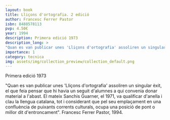 ```yaml
---
layout: book
title: Lliçons d'ortografia. 2 edició
author: Francesc Ferrer Pastor
isbn: 8488578113
pvp: 4.50€
year: 1994
description: Primera edició 1973
description_long: >
"Quan es van publicar unes 'Lliçons d'ortografia' assoliren un singular èxit, el que feia pensar que hi havia un seguit d'alumnes a qui convenia donar material a l'abast. El mateix Sanchis Guarner, el 1971, va qualificar d'anella i clau la llengua catalana, tot i considerant que pel seu emplaçament en una confluència de puixants corrents culturals, ocupa una posició de pont o millor dit d'entroncament". Francesc Ferrer Pastor, 1994.
importance: 1
category: tecnica
img: assets/img/collection_preview/collection_default.png
---
```


Primera edició 1973

>
"Quan es van publicar unes 'Lliçons d'ortografia' assoliren un singular èxit, el que feia pensar que hi havia un seguit d'alumnes a qui convenia donar material a l'abast. El mateix Sanchis Guarner, el 1971, va qualificar d'anella i clau la llengua catalana, tot i considerant que pel seu emplaçament en una confluència de puixants corrents culturals, ocupa una posició de pont o millor dit d'entroncament". Francesc Ferrer Pastor, 1994.
